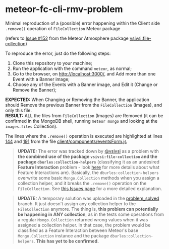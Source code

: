 # meteor-fc-cli-rmv-problem
Minimal reproduction of a (possible) error happening within the Client side <code>.remove()</code> operation of <code>FileCollection</code> Meteor package

(refers to <a href="https://github.com/vsivsi/meteor-file-collection/issues/152">Issue \#152</a> from the Meteor Atmosphere package <a href="https://github.com/vsivsi/meteor-file-collection">vsivsi:file-collection</a>)

To reproduce the error, just do the following steps:

1. Clone this repository to your machine;
2. Run the application with the command <code>meteor</code>, as normal;
3. Go to the browser, on <a href="http://localhost:3000/">http://localhost:3000/</a>, and Add more than one Event with a Banner image;
4. Choose any of the Events with a Banner image, and Edit it (Change or Remove the Banner);

<b>EXPECTED:</b> When Changing or Removing the Banner, the application should Remove the previous Banner from the <code>FileCollection</code> (Images), and only this file.
<br>
<b>RESULT:</b> ALL the files from <code>FileCollection</code> (Images) are Removed (it can be confirmed in the MongoDB shell, running <code>meteor mongo</code> and looking at the <code>images.files</code> Collection).

The lines where the <code>.remove()</code> operation is executed are highlighted at lines <a href="https://github.com/RaniereSouza/meteor-fc-cli-rmv-problem/blob/master/client/components/eventsForm.js#L144">144</a> and <a href="https://github.com/RaniereSouza/meteor-fc-cli-rmv-problem/blob/master/client/components/eventsForm.js#L191">191</a> from the file <a href="https://github.com/RaniereSouza/meteor-fc-cli-rmv-problem/blob/master/client/components/eventsForm.js">client/components/eventsForm.js</a>

><b>UPDATE:</b> The error was tracked down by <a href="https://github.com/vsivsi">@vsivsi</a> as a problem with <b>the combined use of the package <code>vsivsi:file-collection</code> and the package <code>dburles:collection-helpers</code></b> (classifying it as an undesired <b>Feature Interaction</b> problem - look <a href="https://en.wikipedia.org/wiki/Feature_interaction_problem">here</a> for more details about what Feature Interactions are). Basically, the <code>dburles:collection-helpers</code> overwrite some basic <code>Mongo.Collection</code> methods when you assign a collection helper, and it breaks the <code>.remove()</code> operation on the <code>FileCollection</code>. See <a href="https://github.com/vsivsi/meteor-file-collection/issues/152">this Issues page</a> for a more detailed explanation.

><b>UPDATE:</b> A temporary solution was uploaded in the <a href="https://github.com/RaniereSouza/meteor-fc-cli-rmv-problem/tree/problem_solved">problem_solved</a> branch. It just doesn't assign any collection helper to the <code>FileCollection</code> anymore. The thing is, <b>this problem can potentially be happening in ANY collection</b>, as in the tests some operations from a regular <code>Mongo.Collection</code> returned wrong values when it was assigned a collection helper. In that case, the problem would be classified as a Feature Interaction between Meteor's base <code>Mongo.Collection</code> instance and the package <code>dburles:collection-helpers</code>. <b>This has yet to be confirmed.<b>
